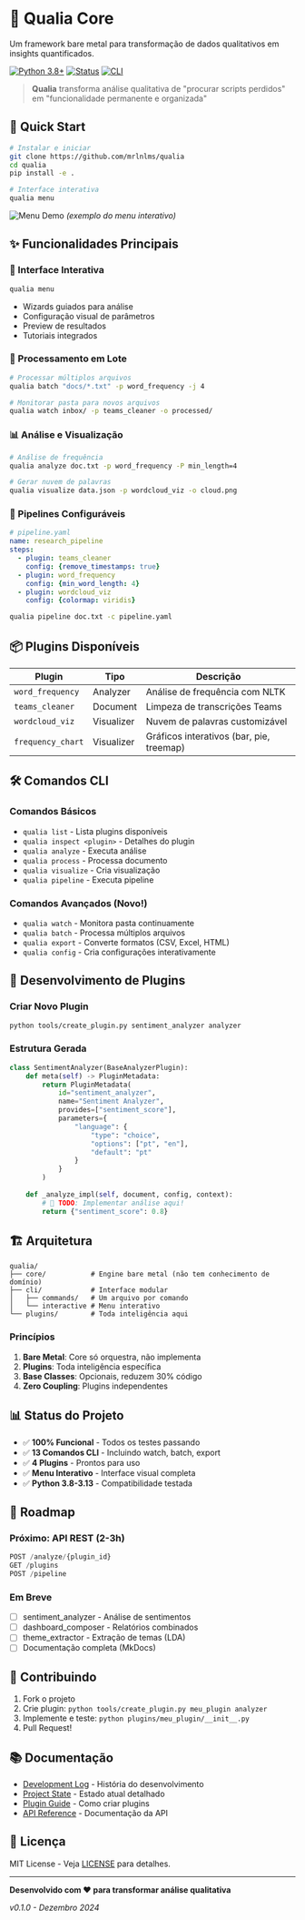 # 🔬 Qualia Core

Um framework bare metal para transformação de dados qualitativos em insights quantificados.

[![Python 3.8+](https://img.shields.io/badge/python-3.8+-blue.svg)](https://www.python.org/downloads/)
[![Status](https://img.shields.io/badge/status-100%25%20funcional-success.svg)](https://github.com/mrlnlms/qualia)
[![CLI](https://img.shields.io/badge/CLI-13%20comandos-green.svg)](https://github.com/mrlnlms/qualia)

> **Qualia** transforma análise qualitativa de "procurar scripts perdidos" em "funcionalidade permanente e organizada"

## 🚀 Quick Start

```bash
# Instalar e iniciar
git clone https://github.com/mrlnlms/qualia
cd qualia
pip install -e .

# Interface interativa
qualia menu
```

![Menu Demo](docs/images/menu_demo.gif) *(exemplo do menu interativo)*

## ✨ Funcionalidades Principais

### 🎨 Interface Interativa
```bash
qualia menu
```
- Wizards guiados para análise
- Configuração visual de parâmetros  
- Preview de resultados
- Tutoriais integrados

### 🔄 Processamento em Lote
```bash
# Processar múltiplos arquivos
qualia batch "docs/*.txt" -p word_frequency -j 4

# Monitorar pasta para novos arquivos
qualia watch inbox/ -p teams_cleaner -o processed/
```

### 📊 Análise e Visualização
```bash
# Análise de frequência
qualia analyze doc.txt -p word_frequency -P min_length=4

# Gerar nuvem de palavras
qualia visualize data.json -p wordcloud_viz -o cloud.png
```

### 🔁 Pipelines Configuráveis
```yaml
# pipeline.yaml
name: research_pipeline
steps:
  - plugin: teams_cleaner
    config: {remove_timestamps: true}
  - plugin: word_frequency
    config: {min_word_length: 4}
  - plugin: wordcloud_viz
    config: {colormap: viridis}
```

```bash
qualia pipeline doc.txt -c pipeline.yaml
```

## 📦 Plugins Disponíveis

| Plugin | Tipo | Descrição |
|--------|------|-----------|
| `word_frequency` | Analyzer | Análise de frequência com NLTK |
| `teams_cleaner` | Document | Limpeza de transcrições Teams |
| `wordcloud_viz` | Visualizer | Nuvem de palavras customizável |
| `frequency_chart` | Visualizer | Gráficos interativos (bar, pie, treemap) |

## 🛠️ Comandos CLI

### Comandos Básicos
- `qualia list` - Lista plugins disponíveis
- `qualia inspect <plugin>` - Detalhes do plugin
- `qualia analyze` - Executa análise
- `qualia process` - Processa documento
- `qualia visualize` - Cria visualização
- `qualia pipeline` - Executa pipeline

### Comandos Avançados (Novo!)
- `qualia watch` - Monitora pasta continuamente
- `qualia batch` - Processa múltiplos arquivos
- `qualia export` - Converte formatos (CSV, Excel, HTML)
- `qualia config` - Cria configurações interativamente

## 🔧 Desenvolvimento de Plugins

### Criar Novo Plugin
```bash
python tools/create_plugin.py sentiment_analyzer analyzer
```

### Estrutura Gerada
```python
class SentimentAnalyzer(BaseAnalyzerPlugin):
    def meta(self) -> PluginMetadata:
        return PluginMetadata(
            id="sentiment_analyzer",
            name="Sentiment Analyzer",
            provides=["sentiment_score"],
            parameters={
                "language": {
                    "type": "choice",
                    "options": ["pt", "en"],
                    "default": "pt"
                }
            }
        )
    
    def _analyze_impl(self, document, config, context):
        # 🚨 TODO: Implementar análise aqui!
        return {"sentiment_score": 0.8}
```

## 🏗️ Arquitetura

```
qualia/
├── core/           # Engine bare metal (não tem conhecimento de domínio)
├── cli/            # Interface modular
│   ├── commands/   # Um arquivo por comando
│   └── interactive # Menu interativo
└── plugins/        # Toda inteligência aqui
```

### Princípios
1. **Bare Metal**: Core só orquestra, não implementa
2. **Plugins**: Toda inteligência específica
3. **Base Classes**: Opcionais, reduzem 30% código
4. **Zero Coupling**: Plugins independentes

## 📊 Status do Projeto

- ✅ **100% Funcional** - Todos os testes passando
- ✅ **13 Comandos CLI** - Incluindo watch, batch, export
- ✅ **4 Plugins** - Prontos para uso
- ✅ **Menu Interativo** - Interface visual completa
- ✅ **Python 3.8-3.13** - Compatibilidade testada

## 🚀 Roadmap

### Próximo: API REST (2-3h)
```python
POST /analyze/{plugin_id}
GET /plugins
POST /pipeline
```

### Em Breve
- [ ] sentiment_analyzer - Análise de sentimentos
- [ ] dashboard_composer - Relatórios combinados
- [ ] theme_extractor - Extração de temas (LDA)
- [ ] Documentação completa (MkDocs)

## 🤝 Contribuindo

1. Fork o projeto
2. Crie plugin: `python tools/create_plugin.py meu_plugin analyzer`
3. Implemente e teste: `python plugins/meu_plugin/__init__.py`
4. Pull Request!

## 📚 Documentação

- [Development Log](DEVELOPMENT_LOG.md) - História do desenvolvimento
- [Project State](PROJECT_STATE.md) - Estado atual detalhado
- [Plugin Guide](docs/plugin_guide.md) - Como criar plugins
- [API Reference](docs/api_reference.md) - Documentação da API

## 📄 Licença

MIT License - Veja [LICENSE](LICENSE) para detalhes.

---

**Desenvolvido com ❤️ para transformar análise qualitativa**

*v0.1.0 - Dezembro 2024*